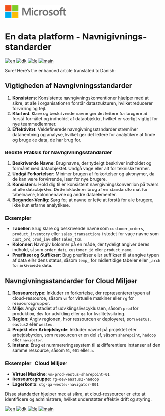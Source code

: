 ![microsoft](../images/microsoft.png)

# En data platform - Navnigivnings-standarder

[![en](https://img.shields.io/badge/lang-en-red.svg)](Naming-Standards.md)
[![dk](https://img.shields.io/badge/lang-da--dk-green.svg)](Naming-Standards-da.md)
[![de](https://img.shields.io/badge/lang-de-yellow.svg)](Naming-Standards-de.md)
[![main](https://img.shields.io/badge/main-document-blue.svg)](../README.md)

Sure! Here’s the enhanced article translated to Danish:

## Vigtigheden af Navngivningsstandarder

1. **Konsistens**: Konsistente navngivningskonventioner hjælper med at sikre, at alle i organisationen forstår datastrukturen, hvilket reducerer forvirring og fejl.
2. **Klarhed**: Klare og beskrivende navne gør det lettere for brugere at forstå formålet og indholdet af dataobjekter, hvilket er særligt vigtigt for nye teammedlemmer.
3. **Effektivitet**: Veldefinerede navngivningsstandarder strømliner datahentning og analyse, hvilket gør det lettere for analytikere at finde og bruge de data, de har brug for.

### Bedste Praksis for Navngivningsstandarder

1. **Beskrivende Navne**: Brug navne, der tydeligt beskriver indholdet og formålet med dataobjektet. Undgå vage eller alt for tekniske termer.
2. **Undgå Forkortelser**: Minimer brugen af forkortelser og akronymer, da de kan være forvirrende, især for nye brugere.
3. **Konsistens**: Hold dig til en konsistent navngivningskonvention på tværs af alle dataobjekter. Dette inkluderer brug af en standardformat for tabelnavne, kolonnenavne og andre dataelementer.
4. **Begynder-Venlig**: Sørg for, at navne er lette at forstå for alle brugere, ikke kun erfarne analytikere.

### Eksempler

- **Tabeller**: Brug klare og beskrivende navne som `customer_orders`, `product_inventory` eller `sales_transactions` i stedet for vage navne som `cust_ord`, `prod_inv` eller `sales_txn`.
- **Kolonner**: Navngiv kolonner på en måde, der tydeligt angiver deres indhold, såsom `order_date`, `customer_id` eller `product_name`.
- **Præfikser og Suffikser**: Brug præfikser eller suffikser til at angive typen af data eller dens status, såsom `temp_` for midlertidige tabeller eller `_arch` for arkiverede data.

## Navngivningsstandarder for Cloud Miljøer

1. **Ressourcetype**: Inkluder en forkortelse, der repræsenterer typen af cloud-ressource, såsom `vm` for virtuelle maskiner eller `rg` for ressourcegrupper.
2. **Miljø**: Angiv stadiet af udviklingslivscyklussen, såsom `prod` for produktion, `dev` for udvikling eller `qa` for kvalitetssikring.
3. **Region**: Angiv regionen, hvor ressourcen er deployeret, som `westus`, `eastus2` eller `westeu`.
4. **Projekt eller Arbejdsbyrde**: Inkluder navnet på projektet eller arbejdsbyrden, som ressourcen er en del af, såsom `sharepoint`, `hadoop` eller `navigator`.
5. **Instans**: Brug et nummereringssystem til at differentiere instanser af den samme ressource, såsom `01`, `001` eller `a`.

### Eksempler i Cloud Miljøer

- **Virtuel Maskine**: `vm-prod-westus-sharepoint-01`
- **Ressourcegruppe**: `rg-dev-eastus2-hadoop`
- **Lagerkonto**: `stg-qa-westeu-navigator-001`

Disse standarder hjælper med at sikre, at cloud-ressourcer er lette at identificere og administrere, hvilket understøtter effektiv drift og styring.

[![en](https://img.shields.io/badge/lang-en-red.svg)](Naming-Standards.md)
[![dk](https://img.shields.io/badge/lang-da--dk-green.svg)](Naming-Standards-da.md)
[![de](https://img.shields.io/badge/lang-de-yellow.svg)](Naming-Standards-de.md)
[![main](https://img.shields.io/badge/main-document-blue.svg)](../README.md)